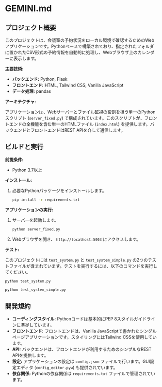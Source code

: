 # GEMINI.md

## プロジェクト概要

このプロジェクトは、会議室の予約状況をローカル環境で確認するためのWebアプリケーションです。Pythonベースで構築されており、指定されたフォルダに置かれたCSV形式の予約情報を自動的に処理し、Webブラウザ上のカレンダーに表示します。

**主要技術:**

*   **バックエンド:** Python, Flask
*   **フロントエンド:** HTML, Tailwind CSS, Vanilla JavaScript
*   **データ処理:** pandas

**アーキテクチャ:**

アプリケーションは、Webサーバーとファイル監視の役割を担う単一のPythonスクリプト (`server_fixed.py`) で構成されています。このスクリプトが、フロントエンドの全機能を含む単一のHTMLファイル (`index.html`) を提供します。バックエンドとフロントエンドはREST APIを介して通信します。

## ビルドと実行

**前提条件:**

*   Python 3.7以上

**インストール:**

1.  必要なPythonパッケージをインストールします。
    ```bash
    pip install -r requirements.txt
    ```

**アプリケーションの実行:**

1.  サーバーを起動します。
    ```bash
    python server_fixed.py
    ```
2.  Webブラウザを開き、 `http://localhost:5003` にアクセスします。

**テスト:**

このプロジェクトには `test_system.py` と `test_system_simple.py` の2つのテストファイルが含まれています。テストを実行するには、以下のコマンドを実行してください。

```bash
python test_system.py
```

```bash
python test_system_simple.py
```

## 開発規約

*   **コーディングスタイル:** Pythonコードは基本的にPEP 8スタイルガイドラインに準拠しています。
*   **フロントエンド:** フロントエンドは、Vanilla JavaScriptで書かれたシングルページアプリケーションです。スタイリングにはTailwind CSSを使用しています。
*   **API:** バックエンドは、フロントエンドが利用するためのシンプルなREST APIを提供します。
*   **設定:** アプリケーションの設定は `config.json` ファイルで行います。GUI設定エディタ (`config_editor.pyw`) も提供されています。
*   **依存関係:** Pythonの依存関係は `requirements.txt` ファイルで管理されています。
